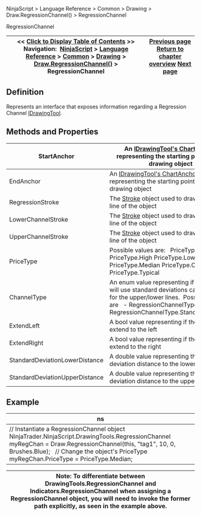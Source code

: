 ﻿
NinjaScript > Language Reference > Common > Drawing > Draw.RegressionChannel() > RegressionChannel

RegressionChannel

| << [Click to Display Table of Contents](regressionchannel.md) >> **Navigation:**     [NinjaScript](ninjascript.md) > [Language Reference](language_reference_wip.md) > [Common](common.md) > [Drawing](drawing.md) > [Draw.RegressionChannel()](draw_regressionchannel.md) > RegressionChannel | [Previous page](draw_regressionchannel.md) [Return to chapter overview](draw_regressionchannel.md) [Next page](draw_riskreward.md) |
| --- | --- |
## Definition
Represents an interface that exposes information regarding a Regression Channel [IDrawingTool](idrawingtool.md).
 
## Methods and Properties

| StartAnchor | An [IDrawingTool's ChartAnchor](idrawingtool.htm#chartanchor) representing the starting point of the drawing object |
| --- | --- |
| EndAnchor | An [IDrawingTool's ChartAnchor](idrawingtool.htm#chartanchor) representing the starting point of the drawing object |
| RegressionStroke | The [Stroke](stroke_class.md) object used to draw the middle line of the object |
| LowerChannelStroke | The [Stroke](stroke_class.md) object used to draw the lower line of the object |
| UpperChannelStroke | The [Stroke](stroke_class.md) object used to draw the upper line of the object |
| PriceType | Possible values are:   PriceType.Close PriceType.High PriceType.Low PriceType.Median PriceType.Open PriceType.Typical |
| ChannelType | An enum value representing if the object will use standard deviations calculations for the upper/lower lines.  Possible values are   - RegressionChannelType.Segment,- RegressionChannelType.StandardDeviation |
| ExtendLeft | A bool value representing if the object will extend to the left |
| ExtendRight | A bool value representing if the object will extend to the right |
| StandardDeviationLowerDistance | A double value representing the standard deviation distance to the lower line |
| StandardDeviationUpperDistance | A double value representing the standard deviation distance to the upper line |
## 
## 
## Example

| ns |
| --- |
| // Instantiate a RegressionChannel object NinjaTrader.NinjaScript.DrawingTools.RegressionChannel myRegChan = Draw.RegressionChannel(this, "tag1", 10, 0, Brushes.Blue);   // Change the object's PriceType myRegChan.PriceType = PriceType.Median; |

| Note: To differentiate between DrawingTools.RegressionChannel and Indicators.RegressionChannel when assigning a RegressionChannel object, you will need to invoke the former path explicitly, as seen in the example above. |
| --- |
